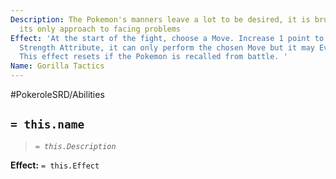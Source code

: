 ```yaml
---
Description: The Pokemon's manners leave a lot to be desired, it is brutish and uncivilized,
  its only approach to facing problems
Effect: 'At the start of the fight, choose a Move. Increase 1 point to this Pokemon''s
  Strength Attribute, it can only perform the chosen Move but it may Evade every Round.
  This effect resets if the Pokemon is recalled from battle. '
Name: Gorilla Tactics
---
```


#PokeroleSRD/Abilities

## `= this.name`

> *`= this.Description`*

**Effect:** `= this.Effect`